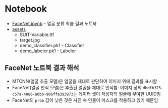 # Notebook

 * [FaceNet.ipynb](./FaceNet.ipynb) - 얼굴 분류 학습 결과 노트북
 * [assets](./assets)
   * SUIT-Variable.ttf
   * target.jpg
   * demo_classifier.pk1 - Classifier
   * demo_labeler.pk1 - Labeler

## FaceNet 노트북 결과 해석
 * MTCNN(얼굴 추출 모델)은 얼굴을 제대로 판단하여 이미지 위에 결과를 표시함
 * FaceNet(얼굴 인식 모델)은 추출된 얼굴을 제대로 인식함: 이미지 상의 `dbdfb375-c57a-4086-a0bb-906ffa393973`는 데이터 셋이 작성자의 얼굴에 부여한 UUID임
 * FaceNet의 `prob` 값이 낮은 것은 사진 속 인물이 마스크를 착용하고 있기 때문임
